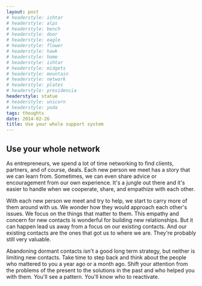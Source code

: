 ```yaml
---
layout: post
# headerstyle: ishtar
# headerstyle: alps
# headerstyle: bench
# headerstyle: door
# headerstyle: eagle
# headerstyle: flower
# headerstyle: hawk
# headerstyle: home
# headerstyle: ishtar
# headerstyle: midgets
# headerstyle: mountain
# headerstyle: network
# headerstyle: plates
# headerstyle: presidencia
headerstyle: statue
# headerstyle: unicorn
# headerstyle: yoda
tags: thoughts
date: 2014-02-26
title: Use your whole support system
---
```

## Use your whole network

As entrepreneurs, we spend a lot of time networking to find clients, partners, and of course, deals.  Each new person we meet has a story that we can learn from.   Sometimes, we can even share advice or encouragement from our own experience.  It's a jungle out there and it's easier to handle when we cooperate, share, and empathize with each other.

With each new person we meet and try to help, we start to carry more of them around with us.  We wonder how they would approach each other's issues.  We focus on the things that matter to them.  This empathy and concern for new contacts is wonderful for building new relationships.  But it can happen lead us away from a focus on our existing contacts.  And our existing contacts are the ones that got us to where we are.  They're probably still very valuable.

Abandoning dormant contacts isn't a good long term strategy, but neither is limiting new contacts.  Take time to step back and think about the people who mattered to you a year ago or a month ago.  Shift your attention from the problems of the present to the solutions in the past and who helped you with them.  You'll see a pattern.  You'll know who to reactivate.
